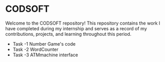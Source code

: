 # CODSOFT

Welcome to the CODSOFT repository! This repository contains the work I have completed during my internship and serves as a record of my contributions, projects, and learning throughout this period.

- Task -1 Number Game's code 
- Task -2 WordCounter
- Task -3 ATMmachine interface
